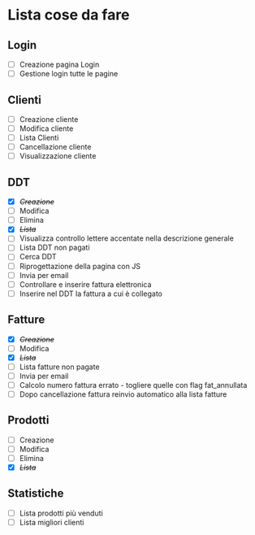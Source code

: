 <!---
inserimento CTRL + SHIFT + C
toggle CTRL + SHIFT + ENTER
-->

# Lista cose da fare

## Login
* [ ] Creazione pagina Login
* [ ] Gestione login tutte le pagine

## Clienti
* [ ] Creazione cliente
* [ ] Modifica cliente
* [ ] Lista Clienti
* [ ] Cancellazione cliente
* [ ] Visualizzazione cliente

## DDT
* [X] ~~*Creazione*~~
* [ ] Modifica
* [ ] Elimina
* [X] ~~*Lista*~~
* [ ] Visualizza controllo lettere accentate nella descrizione generale
* [ ] Lista DDT non pagati
* [ ] Cerca DDT
* [ ] Riprogettazione della pagina con JS
* [ ] Invia per email
* [ ] Controllare e inserire fattura elettronica
* [ ] Inserire nel DDT la fattura a cui è collegato

## Fatture
* [X] ~~*Creazione*~~
* [ ] Modifica
* [X] ~~*Lista*~~
* [ ] Lista fatture non pagate
* [ ] Invia per email
* [ ] Calcolo numero fattura errato - togliere quelle con flag fat_annullata
* [ ] Dopo cancellazione fattura reinvio automatico alla lista fatture

## Prodotti
* [ ] Creazione
* [ ] Modifica
* [ ] Elimina
* [X] ~~*Lista*~~

## Statistiche
* [ ] Lista prodotti più venduti
* [ ] Lista migliori clienti